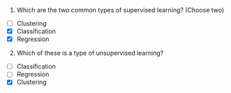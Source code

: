 1. Which are the two common types of supervised learning? (Choose two)
- [ ] Clustering
- [x] Classification 
- [x] Regression

2. Which of these is a type of unsupervised learning?
- [ ] Classification
- [ ] Regression
- [x] Clustering
